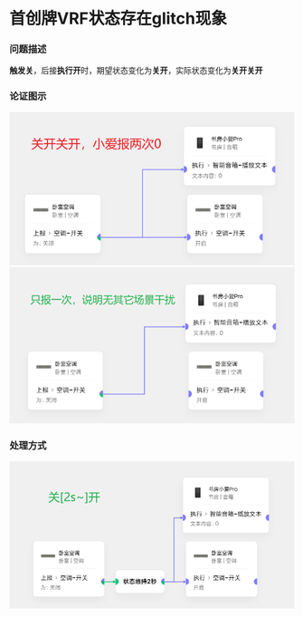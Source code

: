 # 首创牌VRF状态存在glitch现象
### 问题描述
**触发关**，后接**执行开**时，期望状态变化为**关开**，实际状态变化为**关开关开**
### 论证图示
![图示](1_首创牌VRF状态存在glitch现象.png)
![图示](1_首创牌VRF状态存在glitch现象_try.png)
### 处理方式
![图示](1_首创牌VRF状态存在glitch现象_处理方式.png)
